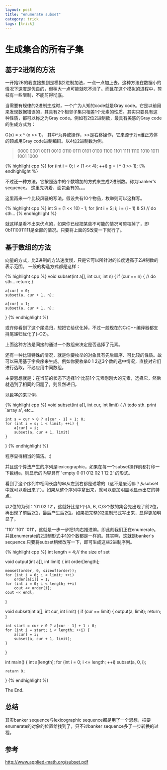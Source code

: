 ```yaml
---
layout: post
title: "enumerate subset"
category: trick
tags: [trick]
---
```


生成集合的所有子集
==================

## 基于2进制的方法
一开始2B的我直接想到是模拟2进制加法，一点一点加上去。这种方法在数据小的情况下速度是优良的，但稍大一点可能就吃不消了。而且在这个模拟的进程中，剪枝有一些限制，不能剪得彻底。

当需要有规律的2进制生成时，一个广为人知的code就是Gray code。它是以前用来发现数据错误的，其具有2个相邻子集只相差1个元素的性质。其实只要具有这种性质，都可以称之为Gray code。例如有2位2进制数，最具有美感的Gray code的生成方式为：

G(x) = x ^ (x >> 1)， 其中^为异或操作，>>是右移操作，它来源于对n维正方体的顶点用Gray code进制编码。以4位2进制数为例。

> 0000 0001 0011 0010 0110 0111 0101 0100 1100 1101 1111 1110 1010 1011 1001 1000

{% highlight cpp %}
for (int i = 0; i < (1 << 4); ++i)
    g = i ^ (i >> 1);
{% endhighlight %}

不过还一种方法，它按照选中的个数增加的方式来生成2进制数。称为banker's sequence。
这里先坑着，面包会有的。。。

这里再来一个比较风骚的写法。假设共有10个物品，枚举则可以这样写。

{% highlight cpp %}
int S = (1 << 10) - 1;
for (int i = S; i; i = (i - 1) & S)
    // do sth...
{% endhighlight %}

就这样是看不出来优点的，如果你已经把某些不可能的情况可剪枝掉了，即0b1110011111是全部的情况。只要将上面的S改变一下就行了。

## 基于数组的方法
向量的方式，比2进制的方法速度慢，只是它可以所针对的长度远高于2进制数的表示范围。
一般的构造方式都是这样：

{% highlight cpp %}
void subset(int a[], int cur, int n)
{
    if (cur == n) {
        // do sth...
        return;
    }

    a[cur] = 0;
    subset(a, cur + 1, n);

    a[cur] = 1;
    subset(a, cur + 1, n);
}
{% endhighlight %}

或许你看到了这个尾递归，想把它给优化掉，不过一般现在的C/C++编译器都支持尾递归优化了(-O2)。

上面这种方法是间接的通过一个数组来决定是否选择了元素。

还有一种比较特殊的情况，就是你要枚举的对象具有先后顺序、可比较的性质。故可以采用基于字典序来生成。例如你要枚举0 1 2这3个数的选中情况，直接对它们进行选取，不必应用中间数组。

主要思想就是：在当前的状态下选择1个比前1个元素刚刚大的元素，选择它，然后就遇到了相同的问题了，则显然递归。

以数字的来举例。

{% highlight cpp %}
void subset(int a[], int cur, int limit)
{
    // todo sth. print `array a', etc...

    int s = cur > 0 ? a[cur - 1] + 1: 0;
    for (int i = s; i < limit; ++i) {
        a[cur] = i;
        subset(a, cur + 1, limit)
    }
}
{% endhighlight %}

程序显得相当的简洁。:)

并且这个算法产生的序列是lexicographic，如果在每一个subset操作前都打印一下数组a，则显示的内容具有 'empty 0 01 012 02 1 12 2' 的形式。

看到了这个序列中相同长度的串从左到右都是递增的（这不是废话嘛？从subset中就可以看出来了）。如果从整个序列中拿出来，就可以更加明显地显示出它的特点。

以2位的为例：'01 02 12'，这就好比是1个{A, B, C}3个数的集合先出现了前2位，再出现了前后2位，最后产生后2位。如果把完整的2进制形式写出来，显得更加明显了。

'110' '101' '011'，这就是一步一步把1向右推进嘛。即此刻我们正在enumerate。并且enumerate的2进制形式中1的个数都是一样的。其实啊，这就是banker's sequence.只要将subset稍候改写一下，即可生成这些2进制序列。

{% highlight cpp %}
int length = 4;// the size of set

void output(int a[], int limit)
{
    int order[length];

    memset(order, 0, sizeof(order));
    for (int i = 0; i < limit; ++i)
        order[a[i]] = 1;
    for (int i = 0; i < length; ++i)
        cout << order[i];
    cout << endl;
}

void subset(int a[], int cur, int limit)
{
    if (cur == limit) {
        output(a, limit);
        return;
    }

    int start = cur > 0 ? a[cur - 1] + 1 : 0;
    for (int i = start; i < length; ++i) {
        a[cur] = i;
        subset(a, cur + 1, limit);
    }
}

int main()
{
    int a[length];
    for (int i = 0; i <= length; ++i)
        subset(a, 0, i);

    return 0;
}
{% endhighlight %}

The End.

## 总结
其实banker sequence与lexicographic sequence都是用了一个思想，把要enumerate的对象的位置给找到了，只不过banker sequence多了一步转换的过程。

## 参考
http://www.applied-math.org/subset.pdf
